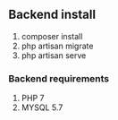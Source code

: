 ## Backend install ##
1. composer install
2. php artisan migrate
3. php artisan serve

### Backend requirements ###
1. PHP 7
2. MYSQL 5.7